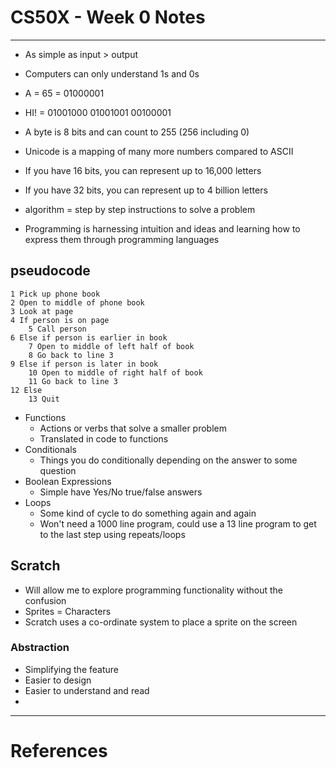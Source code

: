# CS50X - Week 0 Notes
---

* As simple as input > output
* Computers can only understand 1s and 0s
* A = 65 = 01000001
* HI! = 01001000 01001001 00100001
* A byte is 8 bits and can count to 255 (256 including 0)
* Unicode is a mapping of many more numbers compared to ASCII
* If you have 16 bits, you can represent up to 16,000 letters
* If you have 32 bits, you can represent up to 4 billion letters

* algorithm = step by step instructions to solve a problem
* Programming is harnessing intuition and ideas and learning how to express them through programming languages


## pseudocode
```
1 Pick up phone book
2 Open to middle of phone book
3 Look at page
4 If person is on page
	5 Call person
6 Else if person is earlier in book
	7 Open to middle of left half of book
	8 Go back to line 3
9 Else if person is later in book
	10 Open to middle of right half of book
	11 Go back to line 3
12 Else
	13 Quit
```

* Functions
	* Actions or verbs that solve a smaller problem
	* Translated in code to functions
* Conditionals
	* Things you do conditionally depending on the answer to some question
* Boolean Expressions
	* Simple have Yes/No true/false answers
* Loops
	* Some kind of cycle to do something again and again
	* Won't need a 1000 line program, could use a 13 line program to get to the last step using repeats/loops

## Scratch
* Will allow me to explore programming functionality without the confusion
* Sprites = Characters
* Scratch uses a co-ordinate system to place a sprite on the screen


### Abstraction
* Simplifying the feature
* Easier to design
* Easier to understand and read
* 



---
# References